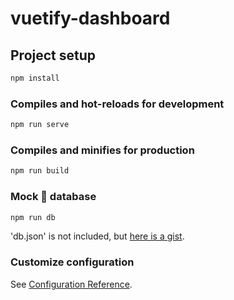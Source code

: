 # vuetify-dashboard

## Project setup

```bash
npm install
```

### Compiles and hot-reloads for development

```bash
npm run serve
```

### Compiles and minifies for production

```bash
npm run build
```

### Mock 🤡 database

```bash
npm run db
```

'db.json' is not included, but [here is a gist](https://gist.github.com/manavm1990/70bd5bd362b13682e4949bc23670c37e).

### Customize configuration

See [Configuration Reference](https://cli.vuejs.org/config/).
